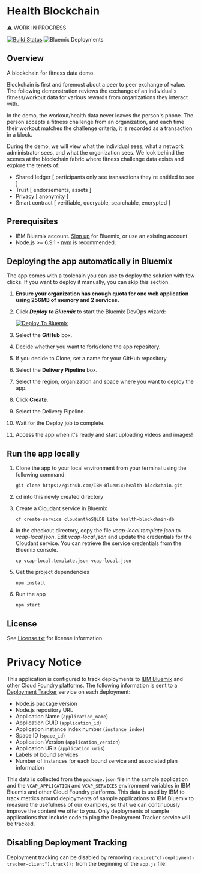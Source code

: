 # Health Blockchain

:warning: WORK IN PROGRESS

[![Build Status](https://travis-ci.org/IBM-Bluemix/health-blockchain.svg?branch=master)](https://travis-ci.org/IBM-Bluemix/health-blockchain)
![Bluemix Deployments](https://deployment-tracker.mybluemix.net/stats/68c5ff9637bb588a929f1557b07ffcc7/badge.svg)

## Overview

A blockchain for fitness data demo.

Blockchain is first and foremost about a peer to peer exchange of value. The following demonstration reviews the exchange of an individual's fitness/workout data for various rewards from organizations they interact with.

In the demo, the workout/health data never leaves the person's phone. The person accepts a fitness challenge from an organization, and each time their workout matches the challenge criteria, it is recorded as a transaction in a block.

During the demo, we will view what the individual sees, what a network administrator sees, and what the organization sees. We look behind the scenes at the blockchain fabric where fitness challenge data exists and explore the tenets of:

   * Shared ledger [ participants only see transactions they're entitled to see ]
   * Trust [ endorsements, assets ]
   * Privacy [ anonymity ]
   * Smart contract [ verifiable, queryable, searchable, encrypted ]

## Prerequisites

* IBM Bluemix account. [Sign up][bluemix_signup_url] for Bluemix, or use an existing account.
* Node.js >= 6.9.1 - [nvm](https://github.com/creationix/nvm) is recommended.

## Deploying the app automatically in Bluemix

The app comes with a toolchain you can use to deploy the solution with few clicks. If you want to deploy it manually, you can skip this section.

1. **Ensure your organization has enough quota for one web application using 256MB of memory and 2 services.**

1. Click ***Deploy to Bluemix*** to start the Bluemix DevOps wizard:

   [![Deploy To Bluemix](https://console.ng.bluemix.net/devops/graphics/create_toolchain_button.png)](https://console.ng.bluemix.net/devops/setup/deploy/?repository=https://github.com/IBM-Bluemix/health-blockchain&branch=master)

1. Select the **GitHub** box.

1. Decide whether you want to fork/clone the app repository.

1. If you decide to Clone, set a name for your GitHub repository.

1. Select the **Delivery Pipeline** box.

1. Select the region, organization and space where you want to deploy the app.

1. Click **Create**.

1. Select the Delivery Pipeline.

1. Wait for the Deploy job to complete.

1. Access the app when it's ready and start uploading videos and images!

## Run the app locally

1. Clone the app to your local environment from your terminal using the following command:

   ```
   git clone https://github.com/IBM-Bluemix/health-blockchain.git
   ```

1. cd into this newly created directory

1. Create a Cloudant service in Bluemix

   ```
   cf create-service cloudantNoSQLDB Lite health-blockchain-db
   ```

1. In the checkout directory, copy the file *vcap-local.template.json* to *vcap-local.json*. Edit *vcap-local.json* and update the credentials for the Cloudant service. You can retrieve the service credentials from the Bluemix console.

   ```
   cp vcap-local.template.json vcap-local.json
   ```

1. Get the project dependencies

   ```
   npm install
   ```

1. Run the app

   ```
   npm start
   ```

## License

See [License.txt](License.txt) for license information.

[bluemix_signup_url]: https://console.ng.bluemix.net/?cm_mmc=GitHubReadMe

# Privacy Notice

This application is configured to track deployments to [IBM Bluemix](https://www.bluemix.net/) and other Cloud Foundry platforms. The following information is sent to a [Deployment Tracker](https://github.com/IBM-Bluemix/cf-deployment-tracker-service) service on each deployment:

* Node.js package version
* Node.js repository URL
* Application Name (`application_name`)
* Application GUID (`application_id`)
* Application instance index number (`instance_index`)
* Space ID (`space_id`)
* Application Version (`application_version`)
* Application URIs (`application_uris`)
* Labels of bound services
* Number of instances for each bound service and associated plan information

This data is collected from the `package.json` file in the sample application and the `VCAP_APPLICATION` and `VCAP_SERVICES` environment variables in IBM Bluemix and other Cloud Foundry platforms. This data is used by IBM to track metrics around deployments of sample applications to IBM Bluemix to measure the usefulness of our examples, so that we can continuously improve the content we offer to you. Only deployments of sample applications that include code to ping the Deployment Tracker service will be tracked.

## Disabling Deployment Tracking

Deployment tracking can be disabled by removing `require("cf-deployment-tracker-client").track();` from the beginning of the `app.js` file.
